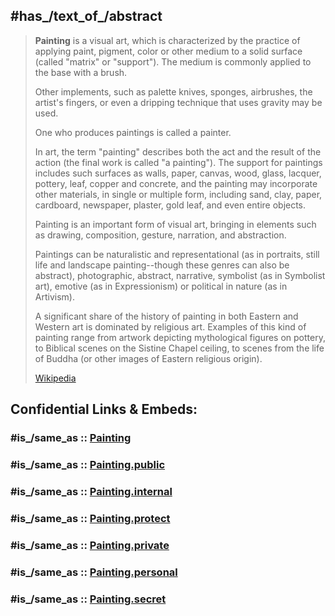 
## #has_/text_of_/abstract 

> **Painting** is a visual art, which is characterized by the practice of 
> applying paint, pigment, color or other medium to a solid surface (called "matrix" or "support"). 
> The medium is commonly applied to the base with a brush. 
> 
> Other implements, such as palette knives, sponges, airbrushes, the artist's fingers, 
> or even a dripping technique that uses gravity may be used. 
> 
> One who produces paintings is called a painter.
>
> In art, the term "painting" describes both the act and the result of the action (the final work is called "a painting"). 
> The support for paintings includes such surfaces as walls, paper, canvas, wood, glass, lacquer, pottery, leaf, copper and concrete, 
> and the painting may incorporate other materials, in single or multiple form, 
> including sand, clay, paper, cardboard, newspaper, plaster, gold leaf, and even entire objects.
>
> Painting is an important form of visual art, bringing in elements such as drawing, composition, gesture, narration, and abstraction. 
> 
> Paintings can be naturalistic and representational (as in portraits, still life and landscape painting--though these genres can also be abstract), 
> photographic, abstract, narrative, symbolist (as in Symbolist art), emotive (as in Expressionism) or political in nature (as in Artivism).
>
> A significant share of the history of painting in both Eastern and Western art is dominated by religious art. 
> Examples of this kind of painting range from artwork depicting mythological figures on pottery, 
> to Biblical scenes on the Sistine Chapel ceiling, to scenes from the life of Buddha (or other images of Eastern religious origin).
>
> [Wikipedia](https://en.wikipedia.org/wiki/Painting) 


## Confidential Links & Embeds: 

### #is_/same_as :: [Painting](/_Standards/Painting.md) 

### #is_/same_as :: [Painting.public](/_public/Painting.public.md) 

### #is_/same_as :: [Painting.internal](/_internal/Painting.internal.md) 

### #is_/same_as :: [Painting.protect](/_protect/Painting.protect.md) 

### #is_/same_as :: [Painting.private](/_private/Painting.private.md) 

### #is_/same_as :: [Painting.personal](/_personal/Painting.personal.md) 

### #is_/same_as :: [Painting.secret](/_secret/Painting.secret.md)

